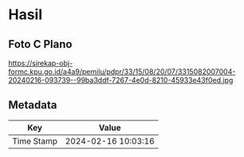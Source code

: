 # Hasil

## Foto C Plano

https://sirekap-obj-formc.kpu.go.id/a4a9/pemilu/pdpr/33/15/08/20/07/3315082007004-20240216-093739--99ba3ddf-7267-4e0d-8210-45933e43f0ed.jpg


## Metadata

| Key        | Value               |
| ---------- | ------------------- |
| Time Stamp | 2024-02-16 10:03:16 |



